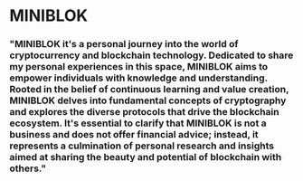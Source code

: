 # MINIBLOK

### "MINIBLOK it's a personal journey into the world of cryptocurrency and blockchain technology. Dedicated to share my personal experiences in this space, MINIBLOK aims to empower individuals with knowledge and understanding. Rooted in the belief of continuous learning and value creation, MINIBLOK delves into fundamental concepts of cryptography and explores the diverse protocols that drive the blockchain ecosystem. It's essential to clarify that MINIBLOK is not a business and does not offer financial advice; instead, it represents a culmination of personal research and insights aimed at sharing the beauty and potential of blockchain with others."